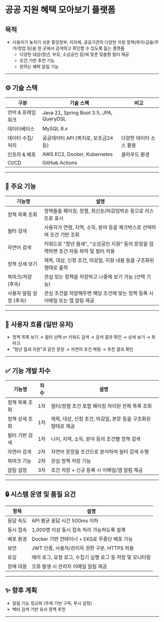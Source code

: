 # 공공 지원 혜택 모아보기 플랫폼

## 목적
- 사용자가 놓치기 쉬운 중앙정부, 지자체, 공공기관의 다양한 지원 정책(복지/금융/주거/창업 등)을 한 곳에서 검색하고 확인할 수 있도록 돕는 플랫폼
    - 다양한 대상(청년, 부모, 소상공인 등)에 맞춘 맞춤형 필터 제공
    - 조건 기반 추천 기능
    - 원하는 혜택 알림 기능

---

## ⚙️ 기술 스택

| 구분            | 기술 스펙                                            | 비고                             |
|-----------------|--------------------------------------------------|---------------------------------|
| 언어 & 프레임워크 | Java 21, Spring Boot 3.5, JPA, QueryDSL          |             |
| 데이터베이스      | MySQL 8.x                                        |               |
| 데이터 수집/처리  | 공공데이터 API (복지로, 보조금24 등)           | 다양한 데이터 소스 활용          |
| 인프라 & 배포     | AWS EC2, Docker, Kubernetes | 클라우드 환경 |
| CI/CD            | GitHub Actions                                   |      |

---

## 🧩 주요 기능

| 기능명             | 설명                                                                                   |
|-----------------|----------------------------------------------------------------------------------------|
| 정책 목록 조회        | 정책들을 페이징, 정렬, 최신순/마감임박순 등으로 리스트로 표시                           |
| 필터 검색           | 사용자가 연령, 지역, 소득, 분야 등을 체크박스로 선택하여 조건 기반 조회                  |
| 자연어 검색          | 키워드로 "청년 월세", "소상공인 지원" 등의 문장을 입력하면 조건 자동 파악 및 필터 적용  |
| 정책 상세 보기        | 제목, 대상, 신청 조건, 마감일, 지원 내용 등을 구조화된 형태로 출력                      |
| 북마크/저장 (후속)     | 관심 있는 정책을 저장하고 나중에 보기 가능 (선택 기능)                                  |
| 사용자 알림 설정 (후속) | 관심 조건을 저장해두면 해당 조건에 맞는 정책 등록 시 이메일 또는 앱 알림 제공           |




---

## 🔄 사용자 흐름 (일반 유저)

- 정책 목록 보기 → 필터 선택 or 키워드 검색 → 검색 결과 확인 → 상세 보기 → 북마크
- "청년 월세 지원"과 같은 문장 → 자연어 조건 매핑 → 추천 결과 확인

---

## ✅ 기능 개발 차수

| 기능명         | 차수 | 설명                                                                 |
|----------------|------|----------------------------------------------------------------------|
| 정책 목록 조회 | 1차  | 필터/정렬 조건 포함 페이징 처리된 전체 목록 조회                     |
| 정책 상세 조회 | 1차  | 제목, 대상, 신청 조건, 마감일, 본문 등을 구조화된 형태로 제공         |
| 필터 기반 검색 | 1차  | 나이, 지역, 소득, 분야 등의 조건별 정책 검색                         |
| 자연어 검색   | 2차  | 자연어 문장을 조건으로 분석하여 필터 검색 수행                        |
| 북마크 기능   | 2차  | 관심 정책 저장 기능                                                  |
| 알림 설정     | 3차  | 조건 저장 + 신규 등록 시 이메일/앱 알림 제공                         |

---

## 🔒 시스템 운영 및 품질 요건

| 항목         | 설명                                                                 |
|--------------|----------------------------------------------------------------------|
| 응답 속도     | API 평균 응답 시간 500ms 이하                                         |
| 동시 접속     | 1,000명 이상 동시 접속 처리 가능하도록 설계                           |
| 배포 환경     | Docker 기반 컨테이너 + EKS로 무중단 배포 가능                         |
| 보안         | JWT 인증, 사용자/관리자 권한 구분, HTTPS 적용                         |
| 로깅         | 에러 로그, 요청 로그, 수집기 실행 로그 등 저장 및 모니터링            |
| 장애 대응     | 오류 발생 시 관리자 이메일 알림 제공                                  |

---

## ✨ 향후 계획
- 알림 기능 정교화 (주제 기반 구독, 푸시 설정)
- 벡터 검색 기반 유사 정책 추천

---
